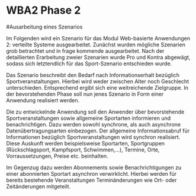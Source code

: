 WBA2 Phase 2
===========

#Ausarbeitung eines Szenarios

Im Folgenden wird ein Szenario für das Modul Web-basierte Anwendungen 2: verteilte Systeme ausgearbeitet. Zunächst wurden mögliche Szenarien grob betrachtet und in frage kommende ausgearbeitet. Nach der detaillierten Erarbeitung zweier Szenarien wurde Pro und Kontra abgewägt, sodass sich letztendlich für das Sport-Szenario entschieden wurde.

Das Szenario beschreibt den Bedarf nach Informationserhalt bezüglich Sportveranstaltungen. Hierbei wird weder zwischen Alter noch Geschlecht unterschieden. Entsprechend ergibt sich eine weitreichende Zielgruppe. In der bevorstehenden Phase soll nun jenes Szenario in Form einer Anwendung realisiert werden. 

Die zu entwickelnde Anwendung soll den Anwender über bevorstehende Sportveranstaltungen sowie allgemeine Sportarten informieren und benachrichtigen. 
Dazu werden sowohl synchrone, als auch asynchrone Datenübertragungsarten einbezogen.
Der allgemeine Informationsabruf für Informationen bezüglich Sportveranstaltungen wird synchron realisiert. Diese Auskunft werden beispielsweise Sportarten, Sportgruppen (Rückschlagsport, Kampfsport, Schwimmen,...), Termine, Orte, Vorraussetzungen, Preise etc. beinhalten.

Im Gegenzug dazu werden Abonnements sowie Benachrichtigungen zu einer abonnierten Sportart asynchron verwirklicht. Hierbei werden für bereits bestehende Veranstaltungen Terminänderungen wie Ort- oder Zeitänderungen mitgeteilt.  

